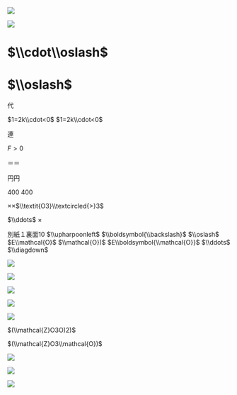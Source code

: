 ![](https://www.nta.go.jp/tmp/60c82b82-46c6-4bde-9248-bf1aa311928b/images/541a135f5a37083d81dc94bfb6135573dc1c4a1432c3eba9c763b16eeb3b7367.jpg)

![](https://www.nta.go.jp/tmp/60c82b82-46c6-4bde-9248-bf1aa311928b/images/b85471a39bb691ca419a7c800a8a32efa75836378eacd26d954b45b9fc77776f.jpg)

# $\\cdot\\oslash$

# $\\oslash$

代

$1=2k\\cdot<0$ $1=2k\\cdot<0$

連

$F>0$

＝＝

円円

400 400

××$\\textit{O3}\\textcircled{>}3$

$\\ddots$ ×

別紙１裏面10 $\\upharpoonleft$ $\\boldsymbol{\\backslash}$ $\\oslash$ $E\\mathcal{O}$ $\\mathcal{O})$ $E\\boldsymbol{\\mathcal{O}}$ $\\ddots$ $\\diagdown$

![](https://www.nta.go.jp/tmp/60c82b82-46c6-4bde-9248-bf1aa311928b/images/00c2fdcf28a0d3483e489675e131bc9eeee60ff864779e59c6fd700d2ae3f522.jpg)

![](https://www.nta.go.jp/tmp/60c82b82-46c6-4bde-9248-bf1aa311928b/images/12384274a591973b7385596b7ead7dcc85e9b24ddde4139e5648e608bc54c298.jpg)

![](https://www.nta.go.jp/tmp/60c82b82-46c6-4bde-9248-bf1aa311928b/images/d63fca9da3033b3d5c3ced0e21b6b37020f91a99b1cd6a38adc92d0608c5cded.jpg)

![](https://www.nta.go.jp/tmp/60c82b82-46c6-4bde-9248-bf1aa311928b/images/2460365e783e792f3d69b95b33341a5e6ff3228000a3a13d3c8b557525db1dcc.jpg)

![](https://www.nta.go.jp/tmp/60c82b82-46c6-4bde-9248-bf1aa311928b/images/0821910c19f62e7a0eeca4bab64f1d62157fa64fd4dda513d19dba4ff74ddcfe.jpg)

$(\\mathcal{Z}O3O)2)$

$(\\mathcal{Z}O3\\mathcal{O})$

![](https://www.nta.go.jp/tmp/60c82b82-46c6-4bde-9248-bf1aa311928b/images/281348a71f7058d290d781db7404fd5e581328a5d068c108859ae0bab289e23f.jpg)

![](https://www.nta.go.jp/tmp/60c82b82-46c6-4bde-9248-bf1aa311928b/images/b53cbbc23a39a6846eb81efd4ea8c54017d494d22c299a2a86b271d82e260abc.jpg)

![](https://www.nta.go.jp/tmp/60c82b82-46c6-4bde-9248-bf1aa311928b/images/f21a7209f931fe3da6428e288c3c881537df853ebdd592e63d85740317f93f3d.jpg)
